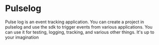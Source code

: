 # Pulselog

Pulse log is an event tracking application. You can create a project in pulselog and use the sdk to trigger events from various applications. You can use it for testing, logging, tracking, and various other things. It's up to your imagination